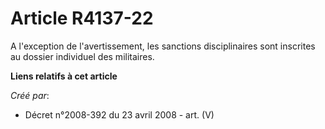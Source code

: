 # Article R4137-22

A l'exception de l'avertissement, les sanctions disciplinaires sont inscrites au dossier individuel des militaires.

**Liens relatifs à cet article**

_Créé par_:

  - Décret n°2008-392 du 23 avril 2008 - art. (V)
